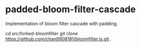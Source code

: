 # padded-bloom-filter-cascade
Implementation of bloom filter cascade with padding.


cd src/forked-bloomfilter
git clone https://github.com/chan9908181/bloomfilter.js.git .
